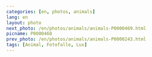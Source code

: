 ```yaml
---
categories: [en, photos, animals]
lang: en
layout: photo
next_photo: /en/photos/animals/animals-P0000469.html
picname: P0000468
prev_photo: /en/photos/animals/animals-P0000243.html
tags: [Animal, Fotofalle, Lux]
---
```

